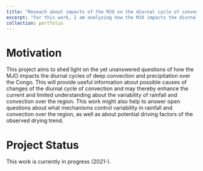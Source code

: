 ```yaml
---
title: "Reseach about impacts of the MJO on the diurnal cycle of convection"
excerpt: "For this work, I am analyzing how the MJO impacts the diurnal variations of deep convection and precipitation over the Congo using GridSat-B1 and TRMM satellite, and ERA5 reanalysis data. Additionally, I am exploring the underlaying physical mechanisms leading to the differences in the diurnal cycles of precipitation and deep convection between the MJO enhanced and suppressed phases. To do so, I am investigating variables relevant to the vertical circulation, i.e., horizontal divergence and vertical velocity, as well as relative humidity and divergence profiles. <br/><img src='/images/Fig_1_MJO_CCF_GDI_Precipitation.png'>"
collection: portfolio
---
```


Motivation
====

This project aims to shed light on the yet unanswered questions of how the MJO impacts the diurnal cycles of deep convection and precipitation over the Congo. This will provide useful information about possible causes of changes of the diurnal cycle of convection and may thereby enhance the current and limited understanding about the variability of rainfall and convection over the region. This work might also help to answer open questions about what mechanisms control variability in rainfall and convection over the region, as well as about potential driving factors of the observed drying trend. 

Project Status
====

This work is currently in progress (2021-).
